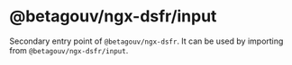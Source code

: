 # @betagouv/ngx-dsfr/input

Secondary entry point of `@betagouv/ngx-dsfr`. It can be used by importing from `@betagouv/ngx-dsfr/input`.
